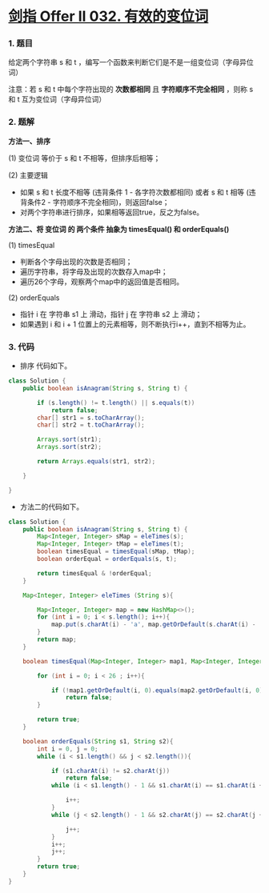 # [剑指 Offer II 032. 有效的变位词](https://leetcode.cn/problems/dKk3P7/)

### 1. 题目

给定两个字符串 s 和 t ，编写一个函数来判断它们是不是一组变位词（字母异位词）

注意：若 s 和 t 中每个字符出现的 **次数都相同** 且 **字符顺序不完全相同** ，则称 s 和 t 互为变位词（字母异位词）



### 2. 题解

**方法一、排序**

(1) 变位词 等价于 s 和 t 不相等，但排序后相等；

(2) 主要逻辑

- 如果 s 和 t 长度不相等 (违背条件 1 - 各字符次数都相同) 或者 s 和 t 相等 (违背条件2 - 字符顺序不完全相同)，则返回false；
- 对两个字符串进行排序，如果相等返回true，反之为false。



**方法二、将 变位词 的 两个条件 抽象为 timesEqual() 和 orderEquals()**

(1) timesEqual

- 判断各个字母出现的次数是否相同；
- 遍历字符串，将字母及出现的次数存入map中；
- 遍历26个字母，观察两个map中的返回值是否相同。

(2) orderEquals

- 指针 i 在 字符串 s1 上 滑动，指针 j 在 字符串 s2 上 滑动；
- 如果遇到 i 和 i + 1 位置上的元素相等，则不断执行i++，直到不相等为止。



### 3. 代码

- 排序 代码如下。

```java
class Solution {
    public boolean isAnagram(String s, String t) {

        if (s.length() != t.length() || s.equals(t))
            return false;
        char[] str1 = s.toCharArray();
        char[] str2 = t.toCharArray();

        Arrays.sort(str1);
        Arrays.sort(str2);

        return Arrays.equals(str1, str2);

    }

}
```

- 方法二的代码如下。

```java
class Solution {
    public boolean isAnagram(String s, String t) {
        Map<Integer, Integer> sMap = eleTimes(s);
        Map<Integer, Integer> tMap = eleTimes(t);
        boolean timesEqual = timesEqual(sMap, tMap);
        boolean orderEqual = orderEquals(s, t);

        return timesEqual & !orderEqual;
    }

    Map<Integer, Integer> eleTimes (String s){

        Map<Integer, Integer> map = new HashMap<>();
        for (int i = 0; i < s.length(); i++){
            map.put(s.charAt(i) - 'a', map.getOrDefault(s.charAt(i) - 'a', 0) + 1);
        }
        return map;
    }

    boolean timesEqual(Map<Integer, Integer> map1, Map<Integer, Integer> map2){

        for (int i = 0; i < 26 ; i++){

            if (!map1.getOrDefault(i, 0).equals(map2.getOrDefault(i, 0)))
                return false;
        }

        return true;
    }

    boolean orderEquals(String s1, String s2){
        int i = 0, j = 0;
        while (i < s1.length() && j < s2.length()){

            if (s1.charAt(i) != s2.charAt(j))
                return false;
            while (i < s1.length() - 1 && s1.charAt(i) == s1.charAt(i + 1)){

                i++;
            }
            while (j < s2.length() - 1 && s2.charAt(j) == s2.charAt(j + 1)){

                j++;
            }
            i++;
            j++;
        }
        return true;
    }
}
```